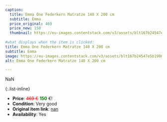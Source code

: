 ```yaml
---
caption:
  title: Emma One Federkern Matratze 140 X 200 cm
  subtitle: Emma
  price_original: 469
  price_new: 150
  thumbnail: https://eu-images.contentstack.com/v3/assets/blt167b24547e5b1906/bltd1bdd0629f4bef30/660ee26c203d2a24908629be/DE_Flip_25_(Orange)_Gallery_Hero_2_with_stiwa.png?width=1920&format=pjpg&auto=webp&quality=80&disable=upscale
  
#what displays when the item is clicked:
title: Emma One Federkern Matratze 140 X 200 cm
subtitle: Emma
image: https://eu-images.contentstack.com/v3/assets/blt167b24547e5b1906/bltd1bdd0629f4bef30/660ee26c203d2a24908629be/DE_Flip_25_(Orange)_Gallery_Hero_2_with_stiwa.png?width=1920&format=pjpg&auto=webp&quality=80&disable=upscale
alt: Emma One Federkern Matratze 140 X 200 cm

---
```

NaN

{:.list-inline} 
- **Price**: <span style="color:red"><del>469 €</del></span> <span style="color:green">**150**</span> €!
- **Condition**: Very good
- **Original item link**: [nan](Here)
- **Availability**: Yes
